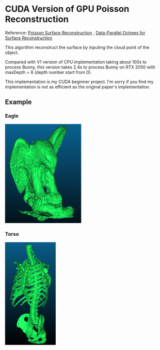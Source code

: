 # CUDA Version of GPU Poisson Reconstruction

Reference: [Poisson Surface Reconstruction](https://hhoppe.com/poissonrecon.pdf) , [Data-Parallel Octrees for Surface Reconstruction](http://kunzhou.net/2010/ParallelOctree-preprint.pdf)



This algorithm reconstruct the surface by inputing the cloud point of the object.



Compared with V1 version of CPU implementation taking about 100s to process Bunny, this version takes 2.4s to process Bunny on RTX 2050 with maxDepth = 8 (depth number start from 0).

This implementation is my CUDA beginner project. I'm sorry if you find my implementation is not as efficient as the original paper's implementation.

## Example

### Eagle

<img src="./images/eagle.png" style="zoom:33%;" />

### Torso

<img src="./images/torso.png" style="zoom:33%;" />
